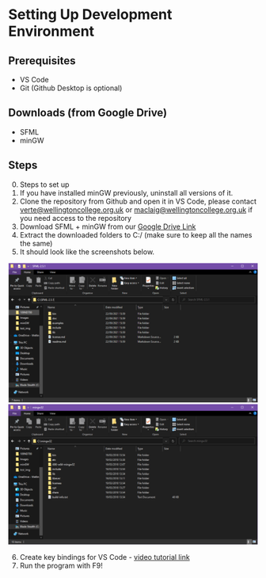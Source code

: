 # Setting Up Development Environment

## Prerequisites

- VS Code
- Git (Github Desktop is optional)

## Downloads (from Google Drive)

- SFML
- minGW

## Steps

0. Steps to set up
1. If you have installed minGW previously, uninstall all versions of it.
2. Clone the repository from Github and open it in VS Code, please contact verte@wellingtoncollege.org.uk or maclaig@wellingtoncollege.org.uk if you need access to the repository
3. Download SFML + minGW from our [Google Drive Link](https://drive.google.com/drive/folders/1wvk_uyQrrfUtwQ7ta4-MBrA2xah8IlzY?usp=sharing)
4. Extract the downloaded folders to C:/ (make sure to keep all the names the same)
5. It should look like the screenshots below.

![SFML Folder](img/sfml-folder-structure-screenshot.png)
![minGW Folder](img/mingw-folder-structure-screenshot.png)

6. Create key bindings for VS Code - [video tutorial link](https://youtu.be/vTHb_nJHNwA)
7. Run the program with F9!
